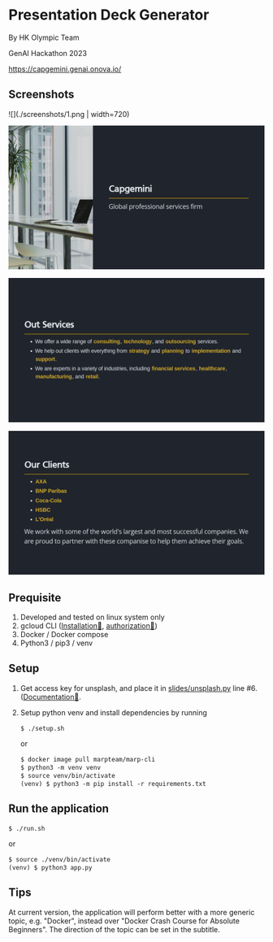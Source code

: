 # Presentation Deck Generator

By HK Olympic Team

GenAI Hackathon 2023 

https://capgemini.genai.onova.io/

## Screenshots

![](./screenshots/1.png | width=720)

![](./screenshots/2.png)

![](./screenshots/3.png)

![](./screenshots/4.png)

## Prequisite

1. Developed and tested on linux system only
2. gcloud CLI ([Installation🔗](https://cloud.google.com/sdk/docs/install), [authorization🔗](https://cloud.google.com/sdk/docs/authorizing))
2. Docker / Docker compose 
3. Python3 / pip3 / venv

## Setup

1. Get access key for unsplash, and place it in [slides/unsplash.py](slides/unsplash.py) line #6. ([Documentation🔗](https://cloud.google.com/sdk/docs/install).
2. Setup python venv and install dependencies by running

    ```console
    $ ./setup.sh
    ```

    or 

    ```console
    $ docker image pull marpteam/marp-cli
    $ python3 -m venv venv
    $ source venv/bin/activate
    (venv) $ python3 -m pip install -r requirements.txt
    ```

## Run the application

```console
$ ./run.sh
```

or 

```console
$ source ./venv/bin/activate
(venv) $ python3 app.py
```

## Tips

At current version, the application will perform better with a more generic topic, e.g. "Docker", instead over "Docker Crash Course for Absolute Beginners". The direction of the topic can be set in the subtitle.
